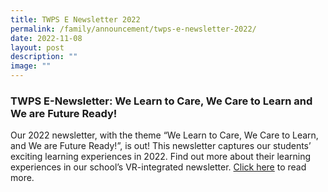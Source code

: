 ```yaml
---
title: TWPS E Newsletter 2022
permalink: /family/announcement/twps-e-newsletter-2022/
date: 2022-11-08
layout: post
description: ""
image: ""
---
```

### TWPS E-Newsletter: We Learn to Care, We Care to Learn and We are Future Ready!

Our 2022 newsletter, with the theme “We Learn to Care, We Care to Learn, and We are Future Ready!”, is out! This newsletter captures our students’ exciting learning experiences in 2022. Find out more about their learning experiences in our school’s VR-integrated newsletter. [Click here](https://storage.googleapis.com/twps-newsletter/2022/mobile/index.html) to read more.

<a href="https://storage.googleapis.com/twps-newsletter/2022/mobile/index.html"></a>
